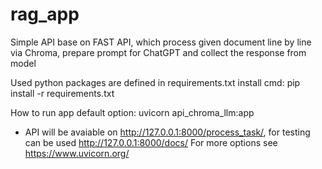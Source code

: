 # rag_app
Simple API base on FAST API, which process given document line by line via Chroma, prepare prompt for ChatGPT and collect the response from model

Used python packages are defined in requirements.txt
install cmd:
pip install -r requirements.txt

How to run app default option:
uvicorn api_chroma_llm:app
- API will be avaiable on http://127.0.0.1:8000/process_task/, for testing can be used http://127.0.0.1:8000/docs/
For more options see https://www.uvicorn.org/
